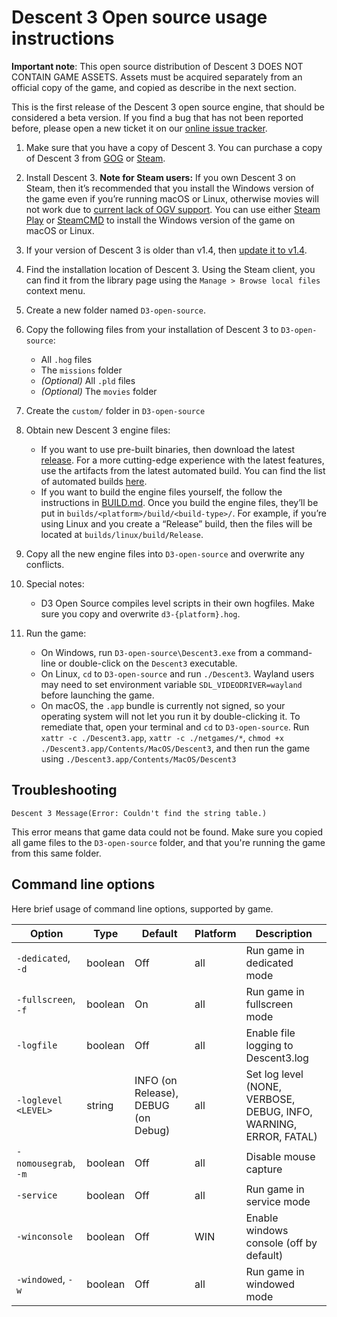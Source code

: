 # Descent 3 Open source usage instructions

**Important note**: This open source distribution of Descent 3 DOES NOT CONTAIN
GAME ASSETS. Assets must be acquired separately from an official copy of the
game, and copied as describe in the next section.

This is the first release of the Descent 3 open source engine, that should be
considered a beta version. If you find a bug that has not been reported before,
please open a new ticket it on our [online issue tracker](https://github.com/DescentDevelopers/Descent3/issues).

1. Make sure that you have a copy of Descent 3. You can purchase a copy of
Descent 3 from [GOG](https://www.gog.com/game/descent_3_expansion) or
[Steam](https://store.steampowered.com/app/273590/Descent_3/).

2. Install Descent 3.
**Note for Steam users:** If you own Descent 3 on Steam, then it’s recommended
that you install the Windows version of the game even if you’re running macOS
or Linux, otherwise movies will not work due to
[current lack of OGV support](https://github.com/DescentDevelopers/Descent3/issues/240).
You can use either [Steam Play](https://help.steampowered.com/en/faqs/view/08F7-5D56-9654-39AF)
or [SteamCMD](https://developer.valvesoftware.com/wiki/SteamCMD#Cross-Platform_Installation)
to install the Windows version of the game on macOS or Linux.

3. If your version of Descent 3 is older than v1.4, then
[update it to v1.4](http://descent3.com/downloads.php).

4. Find the installation location of Descent 3. Using the Steam client, you can
find it from the library page using the `Manage > Browse local files`
context menu.

5. Create a new folder named `D3-open-source`.

6. Copy the following files from your installation of Descent 3 to `D3-open-source`:
    - All `.hog` files
    - The `missions` folder
    - _(Optional)_ All `.pld` files
    - _(Optional)_ The `movies` folder

7. Create the `custom/` folder in `D3-open-source`

8. Obtain new Descent 3 engine files:
    - If you want to use pre-built binaries, then download the latest
      [release](https://github.com/DescentDevelopers/Descent3/releases). For a
      more cutting-edge experience with the latest features, use the artifacts
      from the latest automated build. You can find the list of automated
      builds [here](https://github.com/DescentDevelopers/Descent3/actions/workflows/build.yml?query=branch%3Amain+event%3Apush).
    - If you want to build the engine files yourself, the follow the
      instructions in [BUILD.md](BUILD.md). Once you build the engine files,
      they’ll be put in `builds/<platform>/build/<build-type>/`. For example, if
      you’re using Linux and you create a “Release” build, then the files will
      be located at `builds/linux/build/Release`.

9. Copy all the new engine files into `D3-open-source` and overwrite any
conflicts.

10. Special notes:
    - D3 Open Source compiles level scripts in their own hogfiles. Make sure
      you copy and overwrite `d3-{platform}.hog`.

11. Run the game:
    - On Windows, run `D3-open-source\Descent3.exe` from a command-line or
      double-click on the `Descent3` executable.
    - On Linux, `cd` to `D3-open-source` and run `./Descent3`. Wayland users
      may need to set environment variable `SDL_VIDEODRIVER=wayland` before
      launching the game.
    - On macOS, the `.app` bundle is currently not signed, so your operating
      system will not let you run it by double-clicking it. To remediate that,
      open your terminal and `cd` to `D3-open-source`. Run
      `xattr -c ./Descent3.app`, `xattr -c ./netgames/*`,
      `chmod +x ./Descent3.app/Contents/MacOS/Descent3`, and then run the game
      using `./Descent3.app/Contents/MacOS/Descent3`

## Troubleshooting

```
Descent 3 Message(Error: Couldn't find the string table.)
```

This error means that game data could not be found. Make sure you copied all
game files to the `D3-open-source` folder, and that you're running the game
from this same folder.

## Command line options

Here brief usage of command line options, supported by game.

| Option               | Type    | Default                             | Platform | Description                                                       |
|----------------------|---------|-------------------------------------|----------|-------------------------------------------------------------------|
| `-dedicated`, `-d`   | boolean | Off                                 | all      | Run game in dedicated mode                                        |
| `-fullscreen`, `-f`  | boolean | On                                  | all      | Run game in fullscreen mode                                       |
| `-logfile`           | boolean | Off                                 | all      | Enable file logging to Descent3.log                               |
| `-loglevel <LEVEL>`  | string  | INFO (on Release), DEBUG (on Debug) | all      | Set log level (NONE, VERBOSE, DEBUG, INFO, WARNING, ERROR, FATAL) |
| `-nomousegrab`, `-m` | boolean | Off                                 | all      | Disable mouse capture                                             |
| `-service`           | boolean | Off                                 | all      | Run game in service mode                                          |
| `-winconsole`        | boolean | Off                                 | WIN      | Enable windows console (off by default)                           |
| `-windowed`, `-w`    | boolean | Off                                 | all      | Run game in windowed mode                                         |
